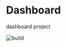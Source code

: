 # Dashboard
dashboard project

![build](https://github.com/github/docs/actions/workflows/build.yml/jacoco.svg)
